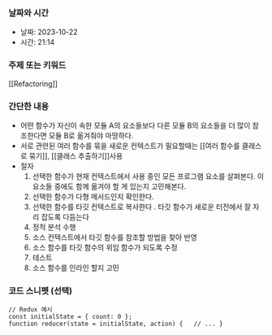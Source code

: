### 날짜와 시간

- 날짜: 2023-10-22
- 시간: 21:14

### 주제 또는 키워드
[[Refactoring]]

### 간단한 내용
- 어떤 함수가 자신이 속한 모듈 A의 요소들보다 다른 모듈 B의 요소들을 더 많이 참조한다면 모듈 B로 옮겨줘야 마땅하다.
- 서로 관련된 여러 함수를 묶을 새로운 컨텍스트가 필요할때는 [[여러 함수를 클래스로 묶기]], [[클래스 추출하기]]사용
- 절자
	1. 선택한 함수가 현재 컨텍스트에서 사용 중인 모든 프로그램 요소를 살펴본다. 이 요소들 중에도 함께 옮겨야 할 게 있는지  고민해본다.
	2. 선택한 함수가 다형 메서드인지 확인한다.
	3. 선택한 함수를 타깃 컨텍스트로 복사한다	. 타깃 함수가 새로운 터전에서 잘 자리 잡도록 다듬는다
	4. 정적 분석 수행
	5.  소스 컨텍스트에서 타깃 함수를 참조할 방법을 찾아 반영
	6. 소스 함수를 타깃 함수의 위임 함수가 되도록 수정
	7. 테스트
	8. 소스 함수를 인라인 할지 고민

### 코드 스니펫 (선택)

```
// Redux 예시 
const initialState = { count: 0 };
function reducer(state = initialState, action) {   // ... }
```
